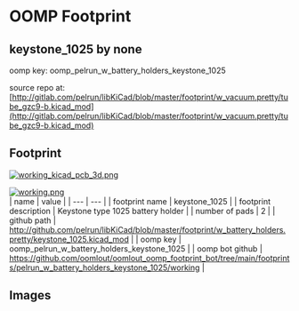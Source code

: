 # OOMP Footprint  
## keystone_1025  by none  
  
oomp key: oomp_pelrun_w_battery_holders_keystone_1025  
  
source repo at: [http://gitlab.com/pelrun/libKiCad/blob/master/footprint/w_vacuum.pretty/tube_gzc9-b.kicad_mod](http://gitlab.com/pelrun/libKiCad/blob/master/footprint/w_vacuum.pretty/tube_gzc9-b.kicad_mod)  
## Footprint  
  
[![working_kicad_pcb_3d.png](working_kicad_pcb_3d_600.png)](working_kicad_pcb_3d.png)  
  
[![working.png](working_600.png)](working.png)  
| name | value | 
| --- | --- | 
| footprint name | keystone_1025 | 
| footprint description | Keystone type 1025 battery holder | 
| number of pads | 2 | 
| github path | http://github.com/pelrun/libKiCad/blob/master/footprint/w_battery_holders.pretty/keystone_1025.kicad_mod | 
| oomp key | oomp_pelrun_w_battery_holders_keystone_1025 | 
| oomp bot github | https://github.com/oomlout/oomlout_oomp_footprint_bot/tree/main/footprints/pelrun_w_battery_holders_keystone_1025/working | 
## Images  
